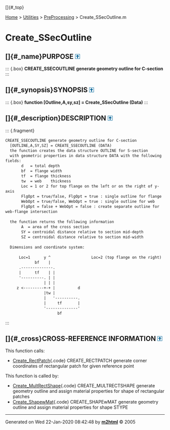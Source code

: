 []{#_top}

<div>

[Home](../../FEDEASLab.html) \> [Utilities](../FEDEASLab.html) \>
[PreProcessing](FEDEASLab.html) \> Create_SSecOutline.m

</div>

# Create_SSecOutline

## []{#_name}PURPOSE [![\^](../../up.png)](#_top)

::: {.box}
**CREATE_SSECOUTLINE generate geometry outline for C-section**
:::

## []{#_synopsis}SYNOPSIS [![\^](../../up.png)](#_top)

::: {.box}
**function \[Outline,A,sy,sz\] = Create_SSecOutline (Data)**
:::

## []{#_description}DESCRIPTION [![\^](../../up.png)](#_top)

::: {.fragment}
``` {.comment}
CREATE_SSECOUTLINE generate geometry outline for C-section
  [OUTLINE,A,SY,SZ] = CREATE_SSECOUTLINE (DATA)
  the function creates the data structure OUTLINE for S-section
  with geometric properties in data structure DATA with the following fields: 
       d   = total depth
       bf  = flange width
       tf  = flange thickness
       tw  = web    thickness
       Loc = 1 or 2 for top flange on the left or on the right of y-axis
       FlgOpt = true/false, FlgOpt = true : single outline for flange
       WebOpt = true/false, WebOpt = true : single outline for web
       FlgOpt = false + WebOpt = false : create separate outline for web-flange intersection 
     
  the function returns the following information
       A  = area of the cross section
       SY = centroidal distance relative to section mid-depth
       SZ = centroidal distance relative to section mid-width

  Dimensions and coordinate system:

      Loc=1      y ^                  Loc=2 (top flange on the right)
             bf    | 
      .--------------.
      |      tf    | |
      '----------. | |
                 | | |       
     z <---------+-+ |          d 
                 |tw |             
                 |   '----------.
                 |     tf       | 
                 '--------------'
                       bf
```
:::

## []{#_cross}CROSS-REFERENCE INFORMATION [![\^](../../up.png)](#_top)

This function calls:

-   [Create_RectPatch](Create_RectPatch.html "function yz = Create_RectPatch (ty,tz,sy,sz)"){.code}
    CREATE_RECTPATCH generate corner coordinates of rectangular patch
    for given reference point

This function is called by:

-   [Create_MultRectShape](Create_MultRectShape.html "function Shape = Create_MultRectShape (SType,Data)"){.code}
    CREATE_MULTRECTSHAPE generate geometry outline and assign material
    properties for shape of rectangular patches
-   [Create_ShapewMat](Create_ShapewMat.html "function Shape = Create_ShapewMat (SType,Data)"){.code}
    CREATE_SHAPEwMAT generate geometry outline and assign material
    properties for shape STYPE

------------------------------------------------------------------------

Generated on Wed 22-Jan-2020 08:42:48 by
**[m2html](http://www.artefact.tk/software/matlab/m2html/ "Matlab Documentation in HTML")**
© 2005
